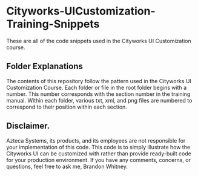 # Cityworks-UICustomization-Training-Snippets
These are all of the code snippets used in the Cityworks UI Customization course.

## Folder Explanations
The contents of this repository follow the pattern used in the Cityworks UI Customization Course. Each folder or file in the root folder begins with a number. This number corresponds with the section number in the training manual. Within each folder, various txt, xml, and png files are numbered to correspond to their position within each section.

## Disclaimer.
Azteca Systems, its products, and its employees are not responsible for your implementation of this code. This code is to simply illustrate how the Cityworks UI can be customized with rather than provide ready-built code for your production environment. If you have any comments, concerns, or questions, feel free to ask me, Brandon Whitney.

